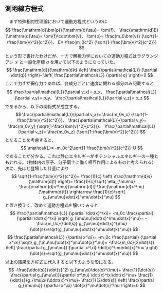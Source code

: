 
## 測地線方程式

　まず特殊相対性理論において運動方程式というのは
$$
    \frac{\mathrm{d}\bm{p}}{\mathrm{d}\tau}=
    \bm{f}、
    \frac{\mathrm{d}E}{\mathrm{d}\tau}=
    \bm{f}\cdot\bm{v}、
    \bm{p}=
    \frac{m_0\bm{v}}
    {\sqrt{1-\frac{\bm{v}^2}{c^2}}}、
    E=
    \frac{m_0c^2}
    {\sqrt{1-\frac{\bm{v}^2}{c^2}}}
$$
という形で書けたわけだが、一方で解析力学においての運動方程式はラグランジアン $\mathcal{L}$ と一般化座標 $q$ を用いて以下のようになっていた。
$$
    \frac{\mathrm{d}}{\mathrm{d}t}
    \left(
        \frac{\partial\mathcal{L}}
        {\partial \dot{q}}
    \right)-
    \left(
        \frac{\partial\mathcal{L}}
        {\partial q}
    \right)=0
$$
ここで力 $\bm{f}$ が保存力であれば、各成分ごとに速度に関わる部分のみ記載すると
$$
     \frac{\partial\mathcal{L}}{\partial v_x}=
     p_x、
     \frac{\partial\mathcal{L}}{\partial v_y}=
     p_y、
     \frac{\partial\mathcal{L}}{\partial v_z}=
     p_z
$$
であるから、以下の関係式が成立する。
$$
     \frac{\partial\mathcal{L}}{\partial v_x}=
     \frac{m_0v_x}
    {\sqrt{1-\frac{\bm{v}^2}{c^2}}}、
     \frac{\partial\mathcal{L}}{\partial v_y}=
     \frac{m_0v_y}
    {\sqrt{1-\frac{\bm{v}^2}{c^2}}}、
     \frac{\partial\mathcal{L}}{\partial v_z}=
     \frac{m_0v_z}
    {\sqrt{1-\frac{\bm{v}^2}{c^2}}}
$$
となることを考慮すると、
$$
    \mathcal{L}=
    -m_0c^2\sqrt{1-\frac{\bm{v}^2}{c^2}}-U
$$
であることが分かる。これは静止エネルギーがポテンシャルエネルギーの一種ともとれる。（物体内の原子、分子同士に働く相互作用によるものと考えられる）次に、先ほど登場した計量により
$$
    \sqrt{1-\frac{\bm{v}^2}{c^2}}=
    \frac{1}{c}
    \left(
    \frac{\mathrm{d}s}{\mathrm{d}t}
    \right)=
    \frac{1}{c}\sqrt{
    \eta_{\mu\nu}
    \frac{\mathrm{d}x^\mu}{\mathrm{d}t}
    \frac{\mathrm{d}x^\nu}{\mathrm{d}t}}
    \rightarrow
    \frac{1}{c}\sqrt{
    g_{\mu\nu}\dot{x}^\mu\dot{x}^\nu}
$$
と置き換えて、改めて運動方程式を解いてみると
$$
    \frac{\partial\mathcal{L}}
    {\partial \dot{x}^\xi}=
    -m_0c
    \frac{\partial}
    {\partial \dot{x}^\xi}
    \sqrt{
    g_{\mu\nu}\dot{x}^\mu\dot{x}^\nu}=
    -\frac{m_0c}{\dot{s}}
    g_{\xi\mu}\dot{x}^{\mu}
    　(\dot{s}=\sqrt{g_{\mu\nu}\dot{x}^\mu\dot{x}^\nu})
$$
$$
    \frac{\partial\mathcal{L}}
    {\partial x^\xi}=
    -m_0c
    \frac{\partial}
    {\partial x^\xi}
    \sqrt{
    g_{\mu\nu}\dot{x}^\mu\dot{x}^\nu}=
    -\frac{m_0c}{2\dot{s}}
    \left(
        \frac{\partial g_{\mu\nu}}
        {\partial x^\xi}
        \dot{x}^\mu\dot{x}^\nu
    \right)
    　(\dot{s}=\sqrt{g_{\mu\nu}\dot{x}^\mu\dot{x}^\nu})
$$
以上の結果を方程式に代入すると以下のような形になる。
$$
    -\frac{\ddot{s}}{\dot{s}^2}
    g_{\mu\xi}\dot{x}^{\mu}+
    \frac{1}{\dot{s}}
    \frac{\partial g_{\mu\xi}}{\partial x^\nu}
    \dot{x}^\xi\dot{x}^\nu+
    \frac{1}{\dot{s}}g_{\mu\xi}\ddot{x}^{\mu}-
    \frac{1}{2\dot{s}}
    \left(
        \frac{\partial g_{\mu\nu}}
        {\partial x^\xi}
        \dot{x}^\mu\dot{x}^\nu
    \right)=0
$$